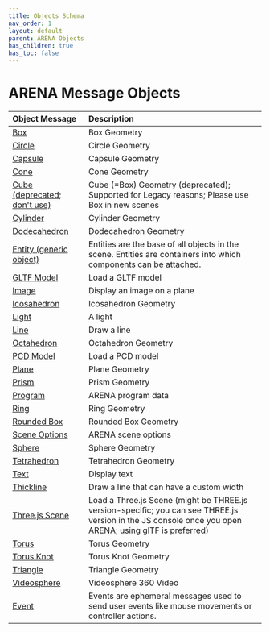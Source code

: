 ```yaml
---
title: Objects Schema
nav_order: 1
layout: default
parent: ARENA Objects
has_children: true
has_toc: false
---
```


<!--CAUTION: This file is autogenerated from https://github.com/arenaxr/arena-schemas. Changes made here may be overwritten.-->

# ARENA Message Objects

|Object Message|Description|
| :--- | :--- |
|[Box](box)|Box Geometry|
|[Circle](circle)|Circle Geometry|
|[Capsule](capsule)|Capsule Geometry|
|[Cone](cone)|Cone Geometry|
|[Cube (deprecated; don't use)](cube)|Cube (=Box) Geometry (deprecated); Supported for Legacy reasons; Please use Box in new scenes|
|[Cylinder](cylinder)|Cylinder Geometry|
|[Dodecahedron](dodecahedron)|Dodecahedron Geometry|
|[Entity (generic object)](entity)|Entities are the base of all objects in the scene. Entities are containers into which components can be attached.|
|[GLTF Model](gltf-model)|Load a GLTF model|
|[Image](image)|Display an image on a plane|
|[Icosahedron](icosahedron)|Icosahedron Geometry|
|[Light](light)|A light|
|[Line](line)|Draw a line|
|[Octahedron](octahedron)|Octahedron Geometry|
|[PCD Model](pcd-model)|Load a PCD model|
|[Plane](plane)|Plane Geometry|
|[Prism](prism)|Prism Geometry|
|[Program](arena-program)|ARENA program data|
|[Ring](ring)|Ring Geometry|
|[Rounded Box](roundedbox)|Rounded Box Geometry|
|[Scene Options](arena-scene-options)|ARENA scene options|
|[Sphere](sphere)|Sphere Geometry|
|[Tetrahedron](tetrahedron)|Tetrahedron Geometry|
|[Text](text)|Display text|
|[Thickline](thickline)|Draw a line that can have a custom width|
|[Three.js Scene](threejs-scene)|Load a Three.js Scene (might be THREE.js version-specific; you can see THREE.js version in the JS console once you open ARENA; using glTF is preferred)|
|[Torus](torus)|Torus Geometry|
|[Torus Knot](torusKnot)|Torus Knot Geometry|
|[Triangle](triangle)|Triangle Geometry|
|[Videosphere](videosphere)|Videosphere 360 Video|
|[Event](event)|Events are ephemeral messages used to send user events like mouse movements or controller actions.|
